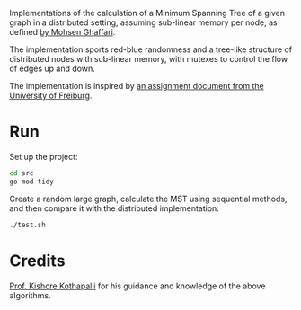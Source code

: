 Implementations of the calculation of a Minimum Spanning Tree of a given graph in a distributed setting, assuming sub-linear memory per node, as defined [by Mohsen Ghaffari](https://people.csail.mit.edu/ghaffari/MPA19/Notes/MPA.pdf).

The implementation sports red-blue randomness and a tree-like structure of distributed nodes with sub-linear memory, with mutexes to control the flow of edges up and down.

The implementation is inspired by [an assignment document from the University of Freiburg](./docs/solution_12.pdf).

# Run

Set up the project:

```bash
cd src
go mod tidy
```

Create a random large graph, calculate the MST using sequential methods, and then compare it with the distributed implementation:

```bash
./test.sh
```

# Credits

[Prof. Kishore Kothapalli](https://scholar.google.com/citations?user=fKTjFPIAAAAJ&hl=en) for his guidance and knowledge of the above algorithms.
